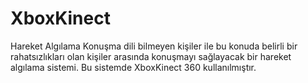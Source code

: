 # XboxKinect
 Hareket Algılama
 Konuşma dili bilmeyen kişiler ile bu konuda belirli bir rahatsızlıkları olan kişiler arasında konuşmayı sağlayacak bir 
 hareket algılama sistemi.
 Bu sistemde XboxKinect 360  kullanılmıştır.
